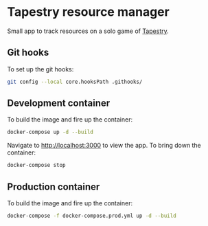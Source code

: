 # Tapestry resource manager

Small app to track resources on a solo game of
[Tapestry](https://boardgamegeek.com/boardgame/286096/tapestry).

## Git hooks

To set up the git hooks:

```bash
git config --local core.hooksPath .githooks/
```

## Development container

To build the image and fire up the container:

```bash
docker-compose up -d --build
```

Navigate to [http://localhost:3000](http://localhost:3000) to view the app.
To bring down the container:

```bash
docker-compose stop
```

## Production container

To build the image and fire up the container:

```bash
docker-compose -f docker-compose.prod.yml up -d --build
```
